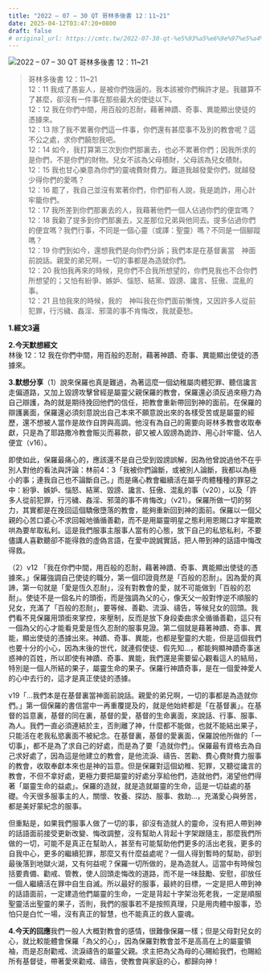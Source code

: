 ```yaml
---
title: "2022 – 07 – 30 QT 哥林多後書 12：11~21"
date: 2025-04-12T03:47:20+0800
draft: false
# original_url: https://cmtc.tw/2022-07-30-qt-%e5%93%a5%e6%9e%97%e5%a4%9a%e5%be%8c%e6%9b%b8-12%ef%bc%9a1121
---
```


![2022 – 07 – 30 QT 哥林多後書 12：11\~21](/images/qt.jpg  "2022 – 07 – 30 QT 哥林多後書 12：11\~21")

> 哥林多後書 12：11\~21  
> 12：11 我成了愚妄人，是被你們強逼的。我本該被你們稱許才是。我雖算不了甚麼，卻沒有一件事在那些最大的使徒以下。  
> 12：12 我在你們中間，用百般的忍耐，藉著神蹟、奇事、異能顯出使徒的憑據來。  
> 12：13 除了我不累著你們這一件事，你們還有甚麼事不及別的教會呢？這不公之處，求你們饒恕我吧。  
> 12：14 如今，我打算第三次到你們那裏去，也必不累著你們；因我所求的是你們，不是你們的財物。兒女不該為父母積財，父母該為兒女積財。  
> 12：15 我也甘心樂意為你們的靈魂費財費力。難道我越發愛你們，就越發少得你們的愛嗎？  
> 12：16 罷了，我自己並沒有累著你們，你們卻有人說，我是詭詐，用心計牢籠你們。  
> 12：17 我所差到你們那裏去的人，我藉著他們一個人佔過你們的便宜嗎？  
> 12：18 我勸了提多到你們那裏去，又差那位兄弟與他同去。提多佔過你們的便宜嗎？我們行事，不同是一個心靈（或譯：聖靈）嗎？不同是一個腳蹤嗎？  
> 12：19 你們到如今，還想我們是向你們分訴；我們本是在基督裏當　神面前說話。親愛的弟兄啊，一切的事都是為造就你們。  
> 12：20 我怕我再來的時候，見你們不合我所想望的，你們見我也不合你們所想望的；又怕有紛爭、嫉妒、惱怒、結黨、毀謗、讒言、狂傲、混亂的事。  
> 12：21 且怕我來的時候，我的　神叫我在你們面前慚愧，又因許多人從前犯罪，行污穢、姦淫、邪蕩的事不肯悔改，我就憂愁。

**1.經文3遍**

**2.今天默想經文**  
林後 12：12 我在你們中間，用百般的忍耐，藉著神蹟、奇事、異能顯出使徒的憑據來。

**3.默想分享**（1）說來保羅也真是難過，為著這麼一個幼稚屬肉體犯罪、聽信讒言走偏道路，又加上毀謗攻擊曾經是屬靈父親保羅的教會，保羅還必須反過來極力為自己辯護，為的就是期待挽回他們的信任，把教會重新帶回到神的面前。在保羅的辯護裏面，保羅還必須刻意說出自己本來不願意說出來的各樣受苦或是屬靈的經歷，還不想被人當作是故作自誇與高調。他沒有為自己的需要向哥林多教會收取奉獻，只是為了耶路撒冷教會賑災而募款，卻又被人毀謗為詭詐、用心計牢籠、佔人便宜（v16）。

即使如此，保羅最痛心的，應該還不是自己受到毀謗誤解，因為他曾說過他不在乎別人對他的看法與評論：林前4：3「我被你們論斷，或被別人論斷，我都以為極小的事；連我自己也不論斷自己。」而是痛心教會繼續活在屬乎肉體種種的罪惡之中：紛爭、嫉妒、惱怒、結黨、毀謗、讒言、狂傲、混亂的事（v20），以及「許多人從前犯罪，行污穢、姦淫、邪蕩的事不肯悔改」（v21）。保羅所做一切的努力，其實都是在挽回這個驕傲墮落的教會，能夠重新回到神的面前。保羅以一個父親的心苦口婆心不求回報地循循善勸，而不是用屬靈明星之態利用恩賜口才牢籠欺哄為要牟取私利。這是我們服事主服事人當有的心態，放下自己的私慾私利，不要儘講人喜歡聽卻不能得救的虛偽言語，在愛中說誠實話，把人帶到神的話語中悔改得救。

（2）v12 「我在你們中間，用百般的忍耐，藉著神蹟、奇事、異能顯出使徒的憑據來。」保羅強調自己使徒的職分，第一個印證竟然是「百般的忍耐」。因為愛的真諦，第一句就是「愛是恆久忍耐」，沒有對教會的愛，就不可能做到「百般的忍耐」。使徒不是一個名片的頭銜，而是強調為父的心，像天父一般對悖逆不順服的兒女，充滿了「百般的忍耐」，要等候、善勸、流淚、禱告，等候兒女的回頭。我們看不見保羅用頭銜來掌控，來壓制，反而是放下身段委曲求全循循善勸，這只有一個為父的心才能看見愛是恆久忍耐的服事見證。第二個就是藉著神蹟、奇事、異能，顯出使徒的憑據出來。神蹟、奇事、異能，也都是聖靈的大能，但是這個我們也要十分的小心，因為末後的世代，就連假使徒、假先知…，都能夠顯神蹟奇事迷惑神的百姓，所以即使有神蹟、奇事、異能，我們還是需要留心觀看這人的結局，特別是一個人所結的果子，屬靈生命的果子。保羅行神蹟奇事，是在一個愛神愛人的心中去行的，這才是真正使徒的憑據。

v19「…我們本是在基督裏當神面前說話。親愛的弟兄啊，一切的事都是為造就你們。」第一個保羅的書信當中一再重覆提及的，就是他始終都是「在基督裏」。在基督的旨意裏，基督的同在裏，基督的愛，基督的生命裏面，來說話、行事、服事、為人。我們一直必須連結於主，否則離了神，什麼都不能做，也就不能結出果子，只能活在老我私慾裏面不被紀念。在基督裏，基督的愛裏面，保羅說他所做的「一切事」，都不是為了求自己的好處，而是為了要「造就你們」。保羅最有資格去為自己求好處了，因為這是他建立的教會，是他流淚、禱告、苦勸、費心費財費力服事的教會，收取奉獻本來也是神的旨意。但是保羅對這個幼稚、犯罪，又聽從讒言的教會，不但不拿好處，更極力要把屬靈的好處分享給他們，造就他們，渴望他們得著「屬靈生命的益處」。保羅的造就，就是造就屬靈的生命，這是一切益處的基礎。今天很多服事主的人，關懷、牧養、探訪、服事、救助…，充滿愛心與勞苦，都是美好蒙紀念的服事。

但重點是，如果我們服事人做了一切的事，卻沒有造就人的靈命，沒有把人帶到神的話語面前接受更新改變、悔改調整，沒有幫助人背起十字架跟隨主，那麼我們所做的一切，可能不是真正在幫助人，甚至有可能幫助他們更多的活出老我，更多的自我中心，更多的繼續犯罪，那麼又有什麼益處呢？一個人得到暫時的幫助，卻到最後落到地獄火湖，又有何益呢？保羅一切所做的，是為造就人。這當中有時候包括要責備、勸戒、管教，使人回頭走悔改的道路，而不是一味鼓勵、安慰，卻放任一個人繼續活在罪中自生自滅。所以最好的服事，最終的目標，一定是把人帶到神的話語面前，一定建造他們屬靈的生命，一定是背起十字架治死老我，一定是順服聖靈活出聖靈的果子，否則，我們的服事若不是按照真理，只是用肉體中服事，恐怕只是白忙一場，沒有真正的智慧，也不能真正的救人靈魂。

**4.今天的回應**我們一般人大概對教會的感情，很難像保羅一樣；但是父母對兒女的心，就比較能體會保羅「為父的心」，因為保羅對教會並不是高高在上的屬靈領袖，而是忍耐勸戒、流淚禱告的屬靈父親。求主把為父為母的心賜給我們，也賜給所有基督徒，帶著愛來勸戒、禱告，使教會與家庭的心，都歸向神！